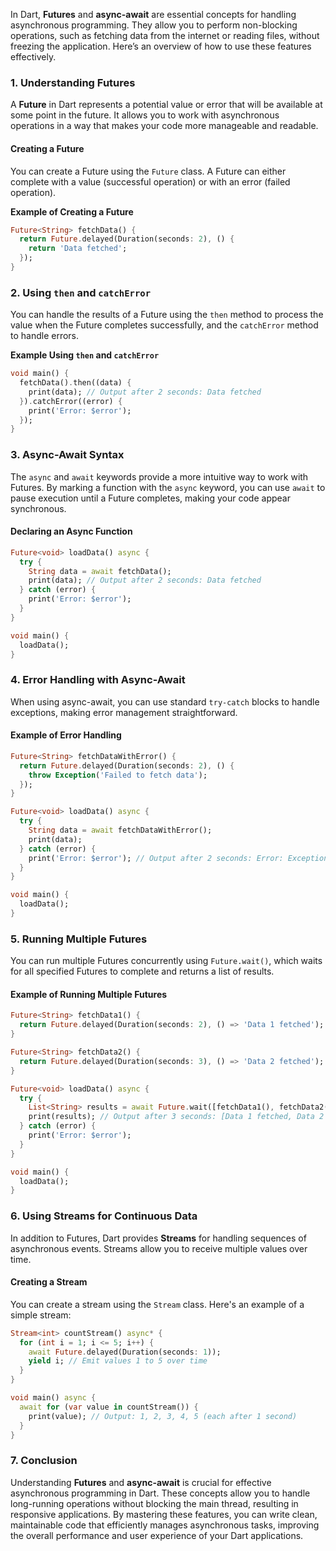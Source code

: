 In Dart, **Futures** and **async-await** are essential concepts for handling asynchronous programming. They allow you to perform non-blocking operations, such as fetching data from the internet or reading files, without freezing the application. Here’s an overview of how to use these features effectively.

### 1. **Understanding Futures**

A **Future** in Dart represents a potential value or error that will be available at some point in the future. It allows you to work with asynchronous operations in a way that makes your code more manageable and readable.

#### Creating a Future

You can create a Future using the `Future` class. A Future can either complete with a value (successful operation) or with an error (failed operation).

**Example of Creating a Future**

```dart
Future<String> fetchData() {
  return Future.delayed(Duration(seconds: 2), () {
    return 'Data fetched';
  });
}
```

### 2. **Using `then` and `catchError`**

You can handle the results of a Future using the `then` method to process the value when the Future completes successfully, and the `catchError` method to handle errors.

**Example Using `then` and `catchError`**

```dart
void main() {
  fetchData().then((data) {
    print(data); // Output after 2 seconds: Data fetched
  }).catchError((error) {
    print('Error: $error');
  });
}
```

### 3. **Async-Await Syntax**

The `async` and `await` keywords provide a more intuitive way to work with Futures. By marking a function with the `async` keyword, you can use `await` to pause execution until a Future completes, making your code appear synchronous.

#### Declaring an Async Function

```dart
Future<void> loadData() async {
  try {
    String data = await fetchData();
    print(data); // Output after 2 seconds: Data fetched
  } catch (error) {
    print('Error: $error');
  }
}

void main() {
  loadData();
}
```

### 4. **Error Handling with Async-Await**

When using async-await, you can use standard `try-catch` blocks to handle exceptions, making error management straightforward.

#### Example of Error Handling

```dart
Future<String> fetchDataWithError() {
  return Future.delayed(Duration(seconds: 2), () {
    throw Exception('Failed to fetch data');
  });
}

Future<void> loadData() async {
  try {
    String data = await fetchDataWithError();
    print(data);
  } catch (error) {
    print('Error: $error'); // Output after 2 seconds: Error: Exception: Failed to fetch data
  }
}

void main() {
  loadData();
}
```

### 5. **Running Multiple Futures**

You can run multiple Futures concurrently using `Future.wait()`, which waits for all specified Futures to complete and returns a list of results.

#### Example of Running Multiple Futures

```dart
Future<String> fetchData1() {
  return Future.delayed(Duration(seconds: 2), () => 'Data 1 fetched');
}

Future<String> fetchData2() {
  return Future.delayed(Duration(seconds: 3), () => 'Data 2 fetched');
}

Future<void> loadData() async {
  try {
    List<String> results = await Future.wait([fetchData1(), fetchData2()]);
    print(results); // Output after 3 seconds: [Data 1 fetched, Data 2 fetched]
  } catch (error) {
    print('Error: $error');
  }
}

void main() {
  loadData();
}
```

### 6. **Using Streams for Continuous Data**

In addition to Futures, Dart provides **Streams** for handling sequences of asynchronous events. Streams allow you to receive multiple values over time.

#### Creating a Stream

You can create a stream using the `Stream` class. Here's an example of a simple stream:

```dart
Stream<int> countStream() async* {
  for (int i = 1; i <= 5; i++) {
    await Future.delayed(Duration(seconds: 1));
    yield i; // Emit values 1 to 5 over time
  }
}

void main() async {
  await for (var value in countStream()) {
    print(value); // Output: 1, 2, 3, 4, 5 (each after 1 second)
  }
}
```

### 7. **Conclusion**

Understanding **Futures** and **async-await** is crucial for effective asynchronous programming in Dart. These concepts allow you to handle long-running operations without blocking the main thread, resulting in responsive applications. By mastering these features, you can write clean, maintainable code that efficiently manages asynchronous tasks, improving the overall performance and user experience of your Dart applications.
